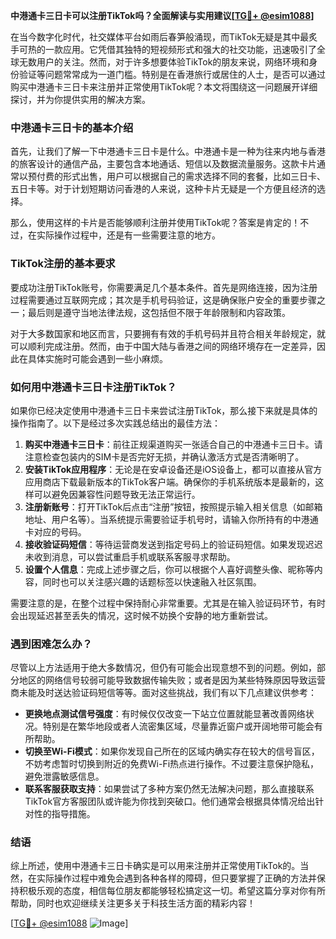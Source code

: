 **中港通卡三日卡可以注册TikTok吗？全面解读与实用建议[[TG💪+ @esim1088](https://t.me/s/esim1088)]**

在当今数字化时代，社交媒体平台如雨后春笋般涌现，而TikTok无疑是其中最炙手可热的一款应用。它凭借其独特的短视频形式和强大的社交功能，迅速吸引了全球无数用户的关注。然而，对于许多想要体验TikTok的朋友来说，网络环境和身份验证等问题常常成为一道门槛。特别是在香港旅行或居住的人士，是否可以通过购买中港通卡三日卡来注册并正常使用TikTok呢？本文将围绕这一问题展开详细探讨，并为你提供实用的解决方案。

### 中港通卡三日卡的基本介绍

首先，让我们了解一下中港通卡三日卡是什么。中港通卡是一种为往来内地与香港的旅客设计的通信产品，主要包含本地通话、短信以及数据流量服务。这款卡片通常以预付费的形式出售，用户可以根据自己的需求选择不同的套餐，比如三日卡、五日卡等。对于计划短期访问香港的人来说，这种卡片无疑是一个方便且经济的选择。

那么，使用这样的卡片是否能够顺利注册并使用TikTok呢？答案是肯定的！不过，在实际操作过程中，还是有一些需要注意的地方。

### TikTok注册的基本要求

要成功注册TikTok账号，你需要满足几个基本条件。首先是网络连接，因为注册过程需要通过互联网完成；其次是手机号码验证，这是确保账户安全的重要步骤之一；最后则是遵守当地法律法规，这包括但不限于年龄限制和内容政策。

对于大多数国家和地区而言，只要拥有有效的手机号码并且符合相关年龄规定，就可以顺利完成注册。然而，由于中国大陆与香港之间的网络环境存在一定差异，因此在具体实施时可能会遇到一些小麻烦。

### 如何用中港通卡三日卡注册TikTok？

如果你已经决定使用中港通卡三日卡来尝试注册TikTok，那么接下来就是具体的操作指南了。以下是经过多次实践总结出的最佳方法：

1. **购买中港通卡三日卡**：前往正规渠道购买一张适合自己的中港通卡三日卡。请注意检查包装内的SIM卡是否完好无损，并确认激活方式是否清晰明了。
2. **安装TikTok应用程序**：无论是在安卓设备还是iOS设备上，都可以直接从官方应用商店下载最新版本的TikTok客户端。确保你的手机系统版本是最新的，这样可以避免因兼容性问题导致无法正常运行。
3. **注册新账号**：打开TikTok后点击“注册”按钮，按照提示输入相关信息（如邮箱地址、用户名等）。当系统提示需要验证手机号时，请输入你所持有的中港通卡对应的号码。
4. **接收验证码短信**：等待运营商发送到指定号码上的验证码短信。如果发现迟迟未收到消息，可以尝试重启手机或联系客服寻求帮助。
5. **设置个人信息**：完成上述步骤之后，你可以根据个人喜好调整头像、昵称等内容，同时也可以关注感兴趣的话题标签以快速融入社区氛围。

需要注意的是，在整个过程中保持耐心非常重要。尤其是在输入验证码环节，有时会出现延迟甚至丢失的情况，这时候不妨换个安静的地方重新尝试。

### 遇到困难怎么办？

尽管以上方法适用于绝大多数情况，但仍有可能会出现意想不到的问题。例如，部分地区的网络信号较弱可能导致数据传输失败；或者是因为某些特殊原因导致运营商未能及时送达验证码短信等等。面对这些挑战，我们有以下几点建议供参考：

- **更换地点测试信号强度**：有时候仅仅改变一下站立位置就能显著改善网络状况。特别是在繁华地段或者人流密集区域，尽量靠近窗户或开阔地带可能会有所帮助。
- **切换至Wi-Fi模式**：如果你发现自己所在的区域内确实存在较大的信号盲区，不妨考虑暂时切换到附近的免费Wi-Fi热点进行操作。不过要注意保护隐私，避免泄露敏感信息。
- **联系客服获取支持**：如果尝试了多种方案仍然无法解决问题，那么直接联系TikTok官方客服团队或许能为你找到突破口。他们通常会根据具体情况给出针对性的指导措施。

### 结语

综上所述，使用中港通卡三日卡确实是可以用来注册并正常使用TikTok的。当然，在实际操作过程中难免会遇到各种各样的障碍，但只要掌握了正确的方法并保持积极乐观的态度，相信每位朋友都能够轻松搞定这一切。希望这篇分享对你有所帮助，同时也欢迎继续关注更多关于科技生活方面的精彩内容！

[[TG💪+ @esim1088](https://t.me/s/esim1088) ![Image](https://i.postimg.cc/4NQfJmqS/Snipaste-2025-05-13-00-14-12.png)]